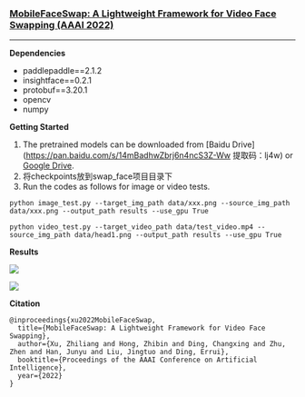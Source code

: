 ### [MobileFaceSwap: A Lightweight Framework for Video Face Swapping (AAAI 2022)](https://arxiv.org/abs/2201.03808)
--- 


**Dependencies**
- paddlepaddle==2.1.2
- insightface==0.2.1
- protobuf==3.20.1
- opencv
- numpy

**Getting Started**
1. The pretrained models can be downloaded from [Baidu Drive](https://pan.baidu.com/s/14mBadhwZbrj6n4ncS3Z-Ww 
提取码：lj4w) or [Google Drive](https://drive.google.com/file/d/1ZIzGLDB15GRAZAbkfNR0hNWdgQpxeA_r/view?usp=sharing).
2. 将checkpoints放到swap_face项目目录下
3. Run the codes as follows for image or video tests.

```
python image_test.py --target_img_path data/xxx.png --source_img_path data/xxx.png --output_path results --use_gpu True

python video_test.py --target_video_path data/test_video.mp4 --source_img_path data/head1.png --output_path results --use_gpu True
```
**Results**

![](docs/demo.png)

![](docs/video.gif)

**Citation**
```
@inproceedings{xu2022MobileFaceSwap,
  title={MobileFaceSwap: A Lightweight Framework for Video Face Swapping},
  author={Xu, Zhiliang and Hong, Zhibin and Ding, Changxing and Zhu, Zhen and Han, Junyu and Liu, Jingtuo and Ding, Errui},
  booktitle={Proceedings of the AAAI Conference on Artificial Intelligence},
  year={2022}
}
```

